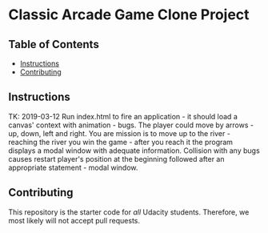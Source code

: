 # Classic Arcade Game Clone Project

## Table of Contents

- [Instructions](#instructions)
- [Contributing](#contributing)

## Instructions

TK: 2019-03-12
Run index.html to fire an application - it should load a canvas' context with animation - bugs. The player could move by arrows - up, down, left and right.
You are mission is to move up to the river - reaching the river you win the game - after you reach it the program displays a modal window with adequate information.
Collision with any bugs causes restart player's position at the beginning followed after an appropriate statement - modal window.

## Contributing

This repository is the starter code for _all_ Udacity students. Therefore, we most likely will not accept pull requests.
